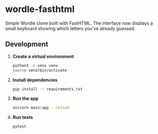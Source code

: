 # wordle-fasthtml

Simple Wordle clone built with FastHTML. The interface now displays a small
keyboard showing which letters you've already guessed.

## Development

1. **Create a virtual environment**
   ```bash
   python3 -m venv venv
   source venv/bin/activate
   ```
2. **Install dependencies**
   ```bash
   pip install -r requirements.txt
   ```
3. **Run the app**
   ```bash
   uvicorn main:app --reload
   ```
4. **Run tests**
   ```bash
   pytest
   ```
